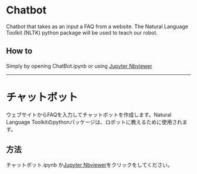 # Chatbot

Chatbot that takes as an input a FAQ from a website. The Natural Language Toolkit (NLTK) python package will be used to teach our robot.

## How to

Simply by opening ChatBot.ipynb or using [Jupyter Nbviewer](https://nbviewer.org/github/ElieSDK/Chatbot/blob/main/ChatBot.ipynb)　

----------------------------------------------------------------------------------------

# チャットボット

ウェブサイトからFAQを入力してチャットボットを作成します。Natural Language Toolkitのpythonパッケージは、ロボットに教えるために使用されます。

## 方法

チャットボット.ipynb か[Jupyter Nbviewer](https://nbviewer.org/github/ElieSDK/Chatbot/blob/main/%E3%83%81%E3%83%A3%E3%83%83%E3%83%88%E3%83%9C%E3%83%83%E3%83%88.ipynb)をクリックをしてください。
